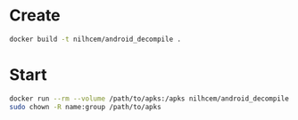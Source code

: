 # Create

```bash
docker build -t nilhcem/android_decompile .
```

# Start

```bash
docker run --rm --volume /path/to/apks:/apks nilhcem/android_decompile
sudo chown -R name:group /path/to/apks
```

